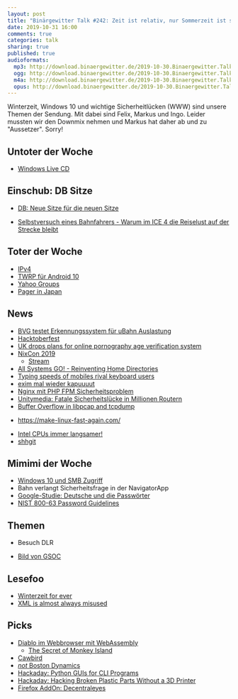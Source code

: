 ```yaml
---
layout: post
title: "Binärgewitter Talk #242: Zeit ist relativ, nur Sommerzeit ist scheiße"
date: 2019-10-31 16:00
comments: true
categories: talk
sharing: true
published: true
audioformats:
  mp3: http://download.binaergewitter.de/2019-10-30.Binaergewitter.Talk.242.mp3
  ogg: http://download.binaergewitter.de/2019-10-30.Binaergewitter.Talk.242.ogg
  m4a: http://download.binaergewitter.de/2019-10-30.Binaergewitter.Talk.242.m4a
  opus: http://download.binaergewitter.de/2019-10-30.Binaergewitter.Talk.242.opus
---
```

Winterzeit, Windows 10 und wichtige Sicherheitlücken (WWW) sind unsere Themen der Sendung. Mit dabei sind Felix, Markus und Ingo.
Leider mussten wir den Downmix nehmen und Markus hat daher ab und zu "Aussetzer". Sorry!

## Untoter der Woche
- [Windows Live CD](https://www.hirensbootcd.org/)

## Einschub: DB Sitze
- [DB: Neue Sitze für die neuen Sitze](https://www.deutschebahn.com/de/presse/pressestart_zentrales_uebersicht/60-000-komfortablere-Sitze-fuer-ICE-4-und-ICE-3-Anfang-2020-startet-der-Umbau--4561346?contentId=1204030)
 * [Selbstversuch eines Bahnfahrers - Warum im ICE 4 die Reiselust auf der Strecke bleibt](https://www.deutschlandfunkkultur.de/selbstversuch-eines-bahnfahrers-warum-im-ice-4-die.2156.de.html?dram:article_id=440810)


## Toter der Woche
- [IPv4](https://www.ispreview.co.uk/index.php/2019/10/this-time-there-really-are-no-ipv4-internet-addresses-left.html)
- [TWRP für Android 10](https://twrp.me/site/update/2019/10/23/twrp-and-android-10.html)
- [Yahoo Groups](https://www.vice.com/en_us/article/8xwe9p/yahoo-groups-is-winding-down-and-all-content-will-be-permanently-removed)
- [Pager in Japan](https://www.japantimes.co.jp/news/2019/09/30/business/tech/japanese-pagers-last-beeps-50-years/#.XZKmvC33VTY)

## News
- [BVG testet Erkennungssystem für uBahn Auslastung](https://www.heise.de/newsticker/meldung/BVG-testet-Erkennungssystem-fuer-U-Bahn-Auslastung-4558277.html?)
- [Hacktoberfest](https://hacktoberfest.digitalocean.com/)
- [UK drops plans for online pornography age verification system](https://www.theguardian.com/culture/2019/oct/16/uk-drops-plans-for-online-pornography-age-verification-system)
- [NixCon 2019](https://2019.nixcon.org/)
  - [Stream](https://www.youtube.com/watch?v=aUG9aGYYCY8)
- [All Systems GO! - Reinventing Home Directories](https://media.ccc.de/v/ASG2019-164-reinventing-home-directories#t=0)
- [Typing speeds of mobiles rival keyboard users](https://mobile.slashdot.org/story/19/10/03/221259/typing-speeds-on-mobiles-rival-keyboard-users-says-report)
- [exim mal wieder kapuuuut]( https://www.heise.de/security/meldung/Jetzt-patchen-Erneut-kritische-Luecke-in-Mail-Server-Exim-4543602.html)
- [Nginx mit PHP FPM Sicherheitsproblem](https://www.heise.de/security/meldung/Updates-fuer-PHP7-NGINX-Server-mit-PHP-FPM-waren-aus-der-Ferne-angreifbar-4570800.html)
- [Unitymedia: Fatale Sicherheitslücke in Millionen Routern]( https://www.heise.de/security/meldung/Unitymedia-Fatale-Sicherheitsluecke-in-Millionen-Routern-4544886.html)
- [Buffer Overflow in libpcap and tcpdump](https://isc.sans.edu/diary/rss/25386)
* https://make-linux-fast-again.com/
- [Intel CPUs immer langsamer!](https://www.computerbase.de/2019-10/linux-entwickler-empfiehlt-deaktivierung-von-smt/)
- [shhgit]( https://shhgit.darkport.co.uk/)

## Mimimi der Woche
- [Windows 10 und SMB Zugriff](  )
- Bahn verlangt Sicherheitsfrage in der NavigatorApp
- [Google-Studie: Deutsche und die Passwörter](https://www.linux-magazin.de/news/google-studie-deutsche-und-die-passwoerter/)
- [NIST 800-63 Password Guidelines](https://jumpcloud.com/blog/nist-800-63-password-guidelines/)

## Themen
- Besuch DLR
 * [Bild von GSOC](https://twitter.com/ingoebel/status/1189223745845637122/photo/1)

## Lesefoo
- [Winterzeit for ever]( https://www.riffreporter.de/erbe-umwelt-peter-spork/sommerzeit/ )
- [XML is almost always misused]( https://www.devever.net/~hl/xml )

## Picks
- [Diablo im Webbrowser mit WebAssembly](https://github.com/d07RiV/diabloweb)
  - [The Secret of Monkey Island]( https://archive.org/details/mnkyega )
- [Cawbird](https://ibboard.co.uk/cawbird/)
- [*not* Boston Dynamics](https://www.heise.de/newsticker/meldung/Militaerroboter-Parodie-Beinahe-wie-Boston-Dynamics-4571312.html)
- [Hackaday: Python GUIs for CLI Programs](https://hackaday.com/2019/10/14/linux-fu-python-guis-for-command-line-programs-almost-instantly/)
- [Hackaday: Hacking Broken Plastic Parts Without a 3D Printer](https://hackaday.com/2019/10/13/hacking-broken-plastic-parts-without-a-3d-printer/)
- [Firefox AddOn: Decentraleyes](https://addons.mozilla.org/en-US/firefox/addon/decentraleyes/)
